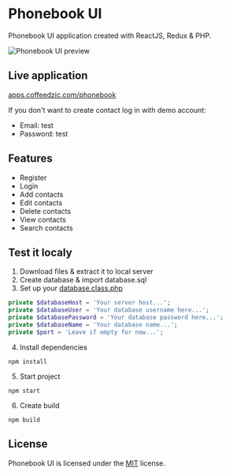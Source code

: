 # Phonebook UI

Phonebook UI application created with ReactJS, Redux & PHP. 

![Phonebook UI preview](https://apps.coffeedzic.com/phonebook/preview.png)

## Live application

[apps.coffeedzic.com/phonebook](https://apps.coffeedzic.com/phonebook)

If you don't want to create contact log in with demo account:

- Email: test
- Password: test

## Features

- Register
- Login
- Add contacts
- Edit contacts
- Delete contacts
- View contacts
- Search contacts

## Test it localy

1. Download files & extract it to local server
2. Create database & import database.sql
3. Set up your [database.class.php](https://github.com/coffeedzic/phonebook/blob/main/public/api/classes/database.class.php)

```php
private $databaseHost = 'Your server host...';
private $databaseUser = 'Your database username here...';
private $databasePassword = 'Your database password here...';
private $databaseName = 'Your database name...';
private $port = 'Leave if empty for now...';
```
4. Install dependencies
```
npm install
```
5. Start project
```
npm start
```
6. Create build
```
npm build
```

## License

Phonebook UI is licensed under the [MIT](https://github.com/coffeedzic/phonebook/blob/main/LICENSE) license.
